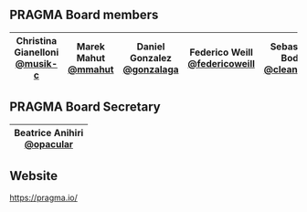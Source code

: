 ## PRAGMA Board members

| Christina Gianelloni <br/> [@musik-c][] | Marek Mahut <br/> [@mmahut][] |Daniel Gonzalez <br/> [@gonzalaga][] |  Federico Weill <br/> [@federicoweill][] | Sebastian Bode <br/> [@cleanerm5][] |
| ---                               | ---                                           | ---                            | ---                            | ---                             |

[@musik-c]: https://github.com/musik-c
[@mmahut]: https://github.com/mmahut
[@federicoweill]: https://github.com/federicoweill
[@gonzalaga]: https://github.com/gonzalaga
[@cleanerm5]: https://github.com/cleanerm5

## PRAGMA Board Secretary

| Beatrice Anihiri <br/> [@opacular][] |
| ---                             |

[@opacular]: https://github.com/opacular 

## Website 

https://pragma.io/
